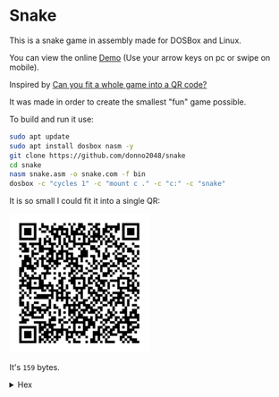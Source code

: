 # Snake

This is a snake game in assembly made for DOSBox and Linux.

You can view the online [Demo](https://donno2048.github.io/snake/) (Use your arrow keys on pc or swipe on mobile).

Inspired by [Can you fit a whole game into a QR code?](https://youtu.be/ExwqNreocpg)

It was made in order to create the smallest "fun" game possible.

To build and run it use:

```sh
sudo apt update
sudo apt install dosbox nasm -y
git clone https://github.com/donno2048/snake
cd snake
nasm snake.asm -o snake.com -f bin
dosbox -c "cycles 1" -c "mount c ." -c "c:" -c "snake"
```

It is so small I could fit it into a single QR:

<img src="./snake.png" width="250"/>

It's `159` bytes.

<details>
  <summary>Hex</summary>
  <br/>
    
```
6800b8078ed88ed0b003cd10bfd007bd0600e86d00e460240fbba
0003c087e02b304c0e8023c027402f7db29df26803d0974cd8d01
31f8c0e0023cf0750081ff9c0f7fbc83ff007cb726803d070f94c
4b009aa4f60061e078d4e018db6a0008d7c02fdf3a4fc07615789
3ea00008e475098bbea000b020aaeb054545e803005feb9360b9f
ffff7f181e2fc0f81fa9c0f7ff189d726803d0974e9b007aa61c3
```
</details>

